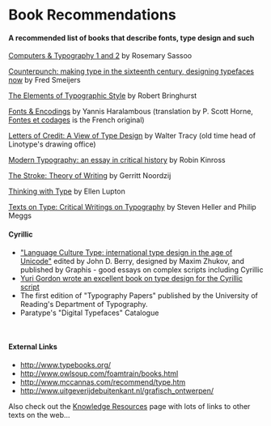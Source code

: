 <h1>Book Recommendations</h1>

<h4> A recommended list of books that describe fonts, type design and such</h4>
<a title="Computers & Typography 1 and 2" href="http://books.google.com/books?id=Gm4QAbGKIBgC&source=gbs_book_other_versions&redir_esc=y">Computers & Typography 1 and 2</a> by Rosemary Sassoo<br>

<a title="Counterpunch: making type in the sixteenth century, designing typefaces now" href="http://books.google.com/books/about/Counterpunch.html?id=dUZUAAAAMAAJ&redir_esc=y
">Counterpunch: making type in the sixteenth century, designing typefaces now</a> by Fred Smeijers<br>

<a title="http://en.wikipedia.org/wiki/The_Elements_of_Typographic_Style" href="http://en.wikipedia.org/wiki/The_Elements_of_Typographic_Style">The Elements of Typographic Style</a> by Robert Bringhurst<br>

<a title="Fonts & Encodings" href="http://www.oreilly.com/catalog/9780596102425/">Fonts & Encodings</a> by Yannis Haralambous (translation by P. Scott Horne, <a title="http://www.oreilly.fr/catalogue/284177273X" href="http://www.oreilly.fr/catalogue/284177273X">Fontes et codages</a> is the French original)<br>

<a title="Letters of Credit: A View of Type Design" href="http://books.google.com/books?id=y8NssjbqNcsC&hl=de&source=gbs_similarbooks&redir_esc=y">Letters of Credit: A View of Type Design</a> by Walter Tracy (old time head of Linotype's drawing office)<br>

<a title="Modern Typography: an essay in critical history" href="http://books.google.com/books?id=9TNUAAAAMAAJ&q=modern+typography&dq=modern+typography&hl=de&sa=X&ei=PMLZT_GnD8bAtAbL2uTyBw&redir_esc=y">Modern Typography: an essay in critical history</a> by Robin Kinross<br>

<a title="The Stroke: Theory of Writing" href="http://books.google.com/books/about/The_Stroke.html?id=aX6FQgAACAAJ&redir_esc=y">The Stroke: Theory of Writing</a> by Gerritt Noordzij<br> 

<a title="Thinking with Type" href="http://www.papress.com/thinkingwithtype/" href="http://www.papress.com/thinkingwithtype/">Thinking with Type</a> by Ellen Lupton<br>

<a title="Texts on Type: Critical Writings on Typography" href="http://books.google.com/books/about/Texts_on_Type.html?id=USjjh4Nh38UC&redir_esc=y">Texts on Type: Critical Writings on Typography</a> by Steven Heller and Philip Meggs<br>

<h4> Cyrillic </h4>
<ul><li> <a title="http://www.atypi.org/05_About_us/70_publications/50_LCT/" class="external text" href="http://www.atypi.org/05_About_us/70_publications/50_LCT/">"Language Culture Type: international type design in the age of Unicode"</a> edited by John D. Berry, designed by Maxim Zhukov, and published by Graphis - good essays on complex scripts including Cyrillic
</li><li> <a title="http://www.artlebedev.com/everything/izdal/kniga_pro_bykvy/" class="external text" href="http://www.artlebedev.com/everything/izdal/kniga_pro_bykvy/">Yuri Gordon wrote an excellent book on type design for the Cyrillic script</a>
</li><li> The first edition of "Typography Papers" published by the University of Reading's Department of Typography.
</li><li> Paratype's "Digital Typefaces" Catalogue
</li></ul>
<p><br>
</p>
<h4> External Links </h4>
<ul><li> <a title="http://www.typebooks.org/" class="external free" href="http://www.typebooks.org/">http://www.typebooks.org/</a>
</li><li> <a title="http://www.owlsoup.com/foamtrain/books.html" class="external free" href="http://www.owlsoup.com/foamtrain/books.html">http://www.owlsoup.com/foamtrain/books.html</a>
</li><li> <a title="http://www.mccannas.com/recommend/type.htm" class="external free" href="http://www.mccannas.com/recommend/type.htm">http://www.mccannas.com/recommend/type.htm</a>
</li><li> <a title="http://www.uitgeverijdebuitenkant.nl/grafisch_ontwerpen/" class="external free" href="http://www.uitgeverijdebuitenkant.nl/grafisch_ontwerpen/">http://www.uitgeverijdebuitenkant.nl/grafisch_ontwerpen/</a>
</li></ul>
<p>Also check out the <a title="Knowledge Resources" href="/wiki/Knowledge_Resources">Knowledge Resources</a> page with lots of links to other texts on the web...
</p>